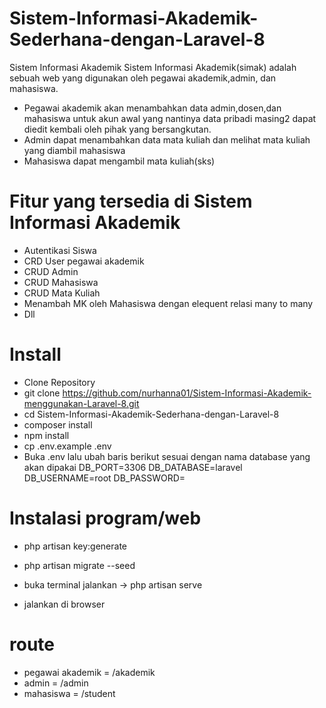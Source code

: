 # Sistem-Informasi-Akademik-Sederhana-dengan-Laravel-8

Sistem Informasi Akademik
Sistem Informasi Akademik(simak) adalah sebuah web yang digunakan oleh pegawai akademik,admin, dan mahasiswa.
- Pegawai akademik akan menambahkan data admin,dosen,dan mahasiswa untuk akun awal yang nantinya data pribadi masing2 dapat diedit kembali oleh pihak yang bersangkutan.
- Admin dapat menambahkan data mata kuliah dan melihat mata kuliah yang diambil mahasiswa
- Mahasiswa dapat mengambil mata kuliah(sks)

# Fitur yang tersedia di Sistem Informasi Akademik
* Autentikasi Siswa
* CRD User pegawai akademik
* CRUD Admin
* CRUD Mahasiswa
* CRUD Mata Kuliah
* Menambah MK oleh Mahasiswa dengan elequent relasi many to many
* Dll


# Install
- Clone Repository
- git clone https://github.com/nurhanna01/Sistem-Informasi-Akademik-menggunakan-Laravel-8.git
- cd Sistem-Informasi-Akademik-Sederhana-dengan-Laravel-8
- composer install
- npm install
- cp .env.example .env
- Buka .env lalu ubah baris berikut sesuai dengan nama database yang akan dipakai
DB_PORT=3306
DB_DATABASE=laravel
DB_USERNAME=root
DB_PASSWORD=

# Instalasi program/web
- php artisan key:generate
- php artisan migrate --seed

- buka terminal jalankan -> php artisan serve
- jalankan di browser

# route
- pegawai akademik = /akademik
- admin = /admin
- mahasiswa = /student

